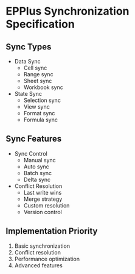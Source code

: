 # EPPlus Synchronization Specification

## Sync Types
- Data Sync
  - Cell sync
  - Range sync
  - Sheet sync
  - Workbook sync
- State Sync
  - Selection sync
  - View sync
  - Format sync
  - Formula sync

## Sync Features
- Sync Control
  - Manual sync
  - Auto sync
  - Batch sync
  - Delta sync
- Conflict Resolution
  - Last write wins
  - Merge strategy
  - Custom resolution
  - Version control

## Implementation Priority
1. Basic synchronization
2. Conflict resolution
3. Performance optimization
4. Advanced features